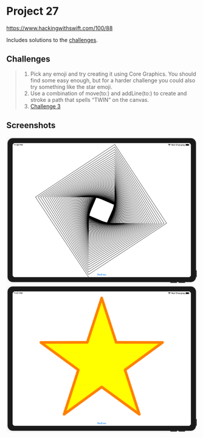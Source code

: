 # Project 27

https://www.hackingwithswift.com/100/88

Includes solutions to the [challenges](https://www.hackingwithswift.com/read/27/7/wrap-up).

## Challenges

>1. Pick any emoji and try creating it using Core Graphics. You should find some easy enough, but for a harder challenge you could also try something like the star emoji.
>2. Use a combination of move(to:) and addLine(to:) to create and stroke a path that spells “TWIN” on the canvas.
>3. [Challenge 3](../53-Project27-Challenge3)

## Screenshots

![screenshot1](screenshots/screen01.png)
![screenshot2](screenshots/screen02.png)
